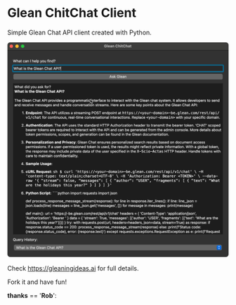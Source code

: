 # Glean ChitChat Client

Simple Glean Chat API client created with Python.

![Glean ChitChat](assets/Create_Your_Own_ChatApp.png)

Check https://gleaningideas.ai for full details.

Fork it and have fun!

__thanks__ == '__Rob__':